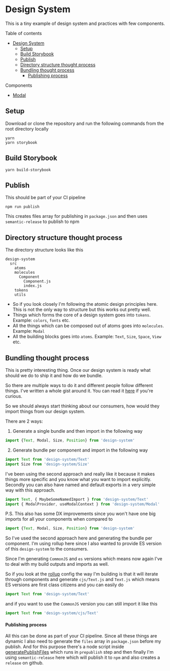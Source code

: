 # Design System

This is a tiny example of design system and practices with few components.

Table of contents
- [Design System](#design-system)
  - [Setup](#setup)
  - [Build Storybook](#build-storybook)
  - [Publish](#publish)
  - [Directory structure thought process](#directory-structure-thought-process)
  - [Bundling thought process](#bundling-thought-process)
      - [Publishing process](#publishing-process)

Components
  - [Modal](src/molecules/Modal/README.md)


## Setup
Download or clone the repository and run the following commands from the root directory locally

```
yarn
yarn storybook
```

## Build Storybook
```
yarn build-storybook
```

## Publish
This should be part of your CI pipeline
```
npm run publish
```
This creates files array for publishing in `package.json` and then uses `semantic-release` to publish to npm

## Directory structure thought process
The directory structure looks like this
```
design-system
  src
    atoms
    molecules
      Component
        Component.js
        index.js
    tokens
    utils
```
- So if you look closely I'm following the atomic design principles here. This is not the only way to structure but this works out pretty well.
- Things which forms the core of a design system goes into `tokens`. Example: `colors`, `fonts` etc.
- All the things which can be composed out of atoms goes into `molecules`. Example: `Modal`
- All the building blocks goes into `atoms`. Example: `Text`, `Size`, `Space`, `View` etc.



## Bundling thought process
This is pretty interesting thing. Once our design system is ready what should we do to ship it and how do we bundle.

So there are multiple ways to do it and different people follow different things. I've written a whole gist around it. You can read it [here](https://gist.github.com/kamleshchandnani/36118e0cbd7a4af2dd4029e4fa60a66a) if you're curious.

So we should always start thinking about our consumers, how would they import things from our design system.

There are 2 ways:

1. Generate a single bundle and then import in the following way 
```js
import {Text, Modal, Size, Position} from 'design-system'
```
2. Generate bundle per component and import in the following way
```js
import Text from 'design-system/Text'
import Size from 'design-system/Size'
```
I've been using the second approach and really like it because it makes things more specific and you know what you want to import explicitly. Secondly you can also have named and default exports in a very simple way with this approach.
```js
import Text, { MaybeSomeNamedImport } from 'design-system/Text'
import { ModalProvider, useModalContext } from 'design-system/Modal'
```
P.S. This also has some DX improvements since you won't have one big imports for all your components when compared to 
```js
import {Text, Modal, Size, Position} from 'design-system'
``` 

So I've used the second approach here and generating the bundle per component. I'm using rollup here since I also wanted to provide ES version of this `design-system` to the consumers.

Since I'm generating `CommonJS` and `es` versions which means now again I've to deal with my build outputs and imports as well.

So if you look at the [rollup](rollup.config.js) config the way I'm building is that it will iterate through components and generate `cjs/Text.js` and `Text.js` which means ES versions are first class citizens and you can easily do 
```js
import Text from 'design-system/Text'
``` 
and if you want to use the `CommonJS` version you can still import it like this
```js
import Text from 'design-system/cjs/Text'
```
#### Publishing process
All this can be done as part of your CI pipeline. Since all these things are dynamic I also need to generate the `files` array in `package.json` before my publish. And for this purpose there's a node script inside [generatePublishFiles](src/utils/generatePublishFiles.js) which runs in `prepublish` step and then finally I'm using `semantic-release` here which will publish it to `npm` and also creates a `release` on github.
